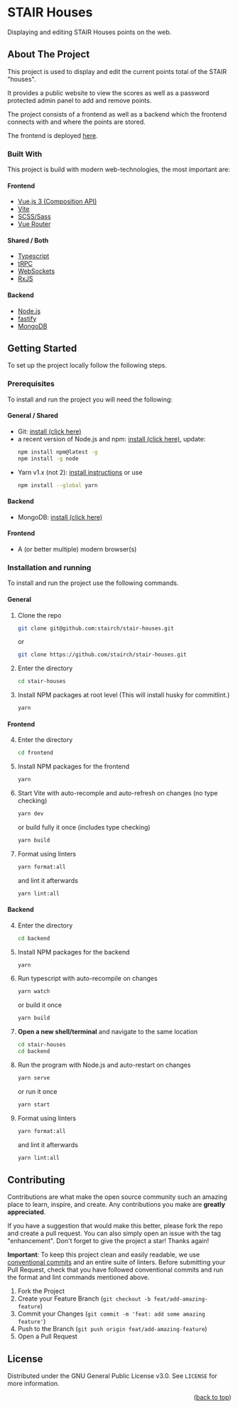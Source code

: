 # STAIR Houses

Displaying and editing STAIR Houses points on the web.

## About The Project

This project is used to display and edit the current points total of the STAIR "houses".

It provides a public website to view the scores as well as a password protected admin panel to add and remove points.

The project consists of a frontend as well as a backend which the frontend connects with and where the points are stored.

The frontend is deployed [here](https://stair.ch/houses).


### Built With

This project is build with modern web-technologies, the most important are:

#### Frontend
* [Vue.js 3 (Composition API)](https://vuejs.org/)
* [Vite](https://vitejs.dev)
* [SCSS/Sass](https://sass-lang.com)
* [Vue Router](https://router.vuejs.org)

#### Shared / Both
* [Typescript](https://www.typescriptlang.org)
* [tRPC](https://trpc.io)
* [WebSockets](https://developer.mozilla.org/de/docs/Web/API/WebSockets_API)
* [RxJS](https://rxjs.dev)

#### Backend
* [Node.js](https://nodejs.org/en/)
* [fastify](https://www.fastify.io)
* [MongoDB](https://www.mongodb.com)


<!-- GETTING STARTED -->
## Getting Started

To set up the project locally follow the following steps.

### Prerequisites

To install and run the project you will need the following:

#### General / Shared
* Git: [install (click here)](https://git-scm.com/book/en/v2/Getting-Started-Installing-Git)
* a recent version of Node.js and npm: 
[install (click here)](https://nodejs.dev/learn/how-to-install-nodejs), update:
  ```sh
  npm install npm@latest -g
  npm install -g node
  ```
* Yarn v1.x (not 2): [install instructions](https://classic.yarnpkg.com/lang/en/docs/install/#mac-stable) or use 
  ```sh
  npm install --global yarn
  ```
  
#### Backend
* MongoDB: [install (click here)](https://www.mongodb.com/docs/guides/server/install/)

#### Frontend
* A (or better multiple) modern browser(s)

### Installation and running

To install and run the project use the following commands.

#### General
1. Clone the repo
   ```sh
   git clone git@github.com:stairch/stair-houses.git
   ```
   or
   ```sh
   git clone https://github.com/stairch/stair-houses.git
   ```
2. Enter the directory
   ```sh
   cd stair-houses
   ```
3. Install NPM packages at root level (This will install husky for commitlint.)
   ```sh
   yarn
   ```

#### Frontend
4. Enter the directory
   ```sh
   cd frontend
   ```
5. Install NPM packages for the frontend
   ```sh
   yarn
   ```
6. Start Vite with auto-recomple and auto-refresh on changes (no type checking)
   ```sh
   yarn dev
   ```
   or build fully it once (includes type checking)
   ```sh
   yarn build
   ```
7. Format using linters
   ```sh
   yarn format:all
   ```
   and lint it afterwards
   ```sh
   yarn lint:all
   ```

#### Backend
4. Enter the directory
   ```sh
   cd backend
   ```
5. Install NPM packages for the backend
   ```sh
   yarn
   ```
6. Run typescript with auto-recompile on changes
   ```sh
   yarn watch
   ```
   or build it once
   ```sh
   yarn build
   ```
7. **Open a new shell/terminal** and navigate to the same location
   ```sh
   cd stair-houses
   cd backend
   ```
8. Run the program with Node.js and auto-restart on changes
   ```sh
   yarn serve
   ```
   or run it once
   ```sh
   yarn start
   ```
9. Format using linters
   ```sh
   yarn format:all
   ```
   and lint it afterwards
   ```sh
   yarn lint:all
   ```

## Contributing

Contributions are what make the open source community such an amazing place to learn, inspire, and create. Any contributions you make are **greatly appreciated**.

If you have a suggestion that would make this better, please fork the repo and create a pull request. You can also simply open an issue with the tag "enhancement".
Don't forget to give the project a star! Thanks again!

**Important**: To keep this project clean and easily readable, we use [conventional commits](https://www.conventionalcommits.org/en/v1.0.0/) and an entire suite of linters.
Before submitting your Pull Request, check that you have followed conventional commits and run the format and lint commands mentioned above.

1. Fork the Project
2. Create your Feature Branch (`git checkout -b feat/add-amazing-feature`)
3. Commit your Changes (`git commit -m 'feat: add some amazing feature'`)
4. Push to the Branch (`git push origin feat/add-amazing-feature`)
5. Open a Pull Request


## License

Distributed under the GNU General Public License v3.0. See `LICENSE` for more information.

<p align="right">(<a href="#top">back to top</a>)</p>
